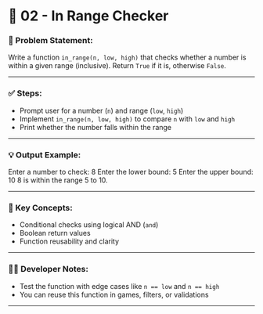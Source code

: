 # 🎯 02 - In Range Checker

### 📌 Problem Statement:
Write a function `in_range(n, low, high)` that checks whether a number is within a given range (inclusive). Return `True` if it is, otherwise `False`.

---

### ✅ Steps:
- Prompt user for a number (`n`) and range (`low`, `high`)
- Implement `in_range(n, low, high)` to compare `n` with `low` and `high`
- Print whether the number falls within the range

---

### 💡 Output Example:

Enter a number to check: 8 Enter the lower bound: 5 Enter the upper bound: 10 8 is within the range 5 to 10.


---

### 🧠 Key Concepts:
- Conditional checks using logical AND (`and`)
- Boolean return values
- Function reusability and clarity

---

### 👨‍💻 Developer Notes:
- Test the function with edge cases like `n == low` and `n == high`
- You can reuse this function in games, filters, or validations

---

